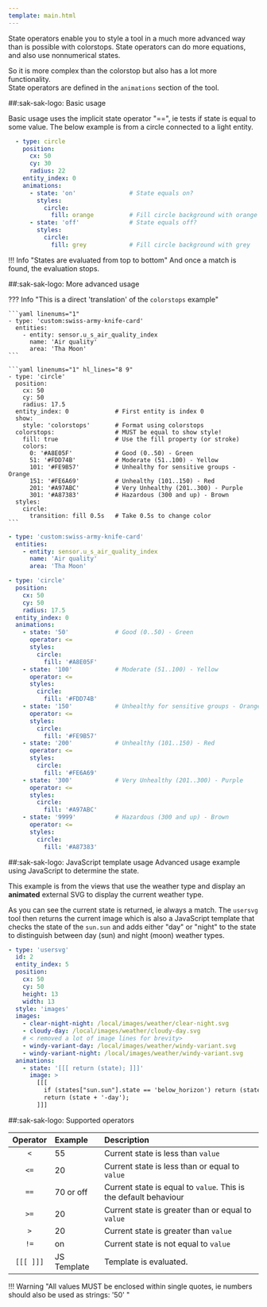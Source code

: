 ```yaml
---
template: main.html
---
```

<!-- GT/GL -->

State operators enable you to style a tool in a much more advanced way than is possible with colorstops.
State operators can do more equations, and also use nonnumerical states.

So it is more complex than the colorstop but also has a lot more functionality.
<br>State operators are defined in the `animations` section of the tool.

##:sak-sak-logo: Basic usage

Basic usage uses the implicit state operator "==", ie tests if state is equal to some value.
The below example is from a circle connected to a light entity.
```yaml linenums="1" hl_lines="8 12"
  - type: circle
    position:
      cx: 50
      cy: 30
      radius: 22
    entity_index: 0
    animations:
      - state: 'on'               # State equals on?
        styles:
          circle:
            fill: orange          # Fill circle background with orange
      - state: 'off'              # State equals off?
        styles:
          circle:
            fill: grey            # Fill circle background with grey
```
!!! Info "States are evaluated from top to bottom"
    And once a match is found, the evaluation stops.
    
##:sak-sak-logo: More advanced usage

??? Info "This is a direct 'translation' of the `colorstops` example"

    ```yaml linenums="1"
    - type: 'custom:swiss-army-knife-card'
      entities:
        - entity: sensor.u_s_air_quality_index
          name: 'Air quality'
          area: 'Tha Moon'
    ```

    ```yaml linenums="1" hl_lines="8 9"
    - type: 'circle'
      position:
        cx: 50
        cy: 50
        radius: 17.5
      entity_index: 0             # First entity is index 0
      show:                       
        style: 'colorstops'       # Format using colorstops
      colorstops:                 # MUST be equal to show style!
        fill: true                # Use the fill property (or stroke)
        colors:
          0: '#A8E05F'            # Good (0..50) - Green
          51: '#FDD74B'           # Moderate (51..100) - Yellow
          101: '#FE9B57'          # Unhealthy for sensitive groups - Orange
          151: '#FE6A69'          # Unhealthy (101..150) - Red
          201: '#A97ABC'          # Very Unhealthy (201..300) - Purple
          301: '#A87383'          # Hazardous (300 and up) - Brown
      styles:
        circle:
          transition: fill 0.5s   # Take 0.5s to change color
    ```

```yaml linenums="1"
- type: 'custom:swiss-army-knife-card'
  entities:
    - entity: sensor.u_s_air_quality_index
      name: 'Air quality'
      area: 'Tha Moon'
```
```yaml linenums="1" hl_lines="7 8 13 18 23 28 33"
- type: 'circle'
  position:
    cx: 50
    cy: 50
    radius: 17.5
  entity_index: 0
  animations:
    - state: '50'             # Good (0..50) - Green
      operator: <=
      styles:
        circle:
          fill: '#A8E05F'
    - state: '100'            # Moderate (51..100) - Yellow
      operator: <=
      styles:
        circle:
          fill: '#FDD74B'
    - state: '150'            # Unhealthy for sensitive groups - Orange
      operator: <=
      styles:
        circle:
          fill: '#FE9B57'
    - state: '200'            # Unhealthy (101..150) - Red
      operator: <=
      styles:
        circle:
          fill: '#FE6A69'
    - state: '300'            # Very Unhealthy (201..300) - Purple
      operator: <=
      styles:
        circle:
          fill: '#A97ABC'
    - state: '9999'           # Hazardous (300 and up) - Brown
      operator: <=
      styles:
        circle:
          fill: '#A87383'
```      

##:sak-sak-logo: JavaScript template usage
Advanced usage example using JavaScript to determine the state.

This example is from the views that use the weather type and display an **animated** external SVG to display the current weather type.

As you can see the current state is returned, ie always a match. The `usersvg` tool then returns the current image which is also a JavaScript template that checks the state of the `sun.sun` and adds either "day" or "night" to the state to distinguish between day (sun) and night (moon) weather types.

```yaml linenums="1" hl_lines="17 18"    
- type: 'usersvg'
  id: 2
  entity_index: 5
  position:
    cx: 50
    cy: 50
    height: 13
    width: 13
  style: 'images'
  images:
    - clear-night-night: /local/images/weather/clear-night.svg
    - cloudy-day: /local/images/weather/cloudy-day.svg
    # < removed a lot of image lines for brevity>
    - windy-variant-day: /local/images/weather/windy-variant.svg
    - windy-variant-night: /local/images/weather/windy-variant.svg
  animations:
    - state: '[[[ return (state); ]]]'
      image: >
        [[[
          if (states["sun.sun"].state == 'below_horizon') return (state + '-night');
          return (state + '-day');
        ]]]
```

##:sak-sak-logo: Supported operators

| Operator  | Example         | Description            |
| :-------: | :-------------- | :-------------------- |
| `<`       | 55              | Current state is less than `value` |
| `<=`      | 20              | Current state is less than or equal to `value` |
| `==`      | 70 or off       | Current state is equal to `value`. This is the default behaviour |
| `>=`      | 20              | Current state is greater than or equal to `value` |
| `>`       | 20              | Current state is greater than `value` |
| `!=`      | on              | Current state is not equal to `value` |
| `[[[ ]]]` | JS Template     | Template is evaluated.

!!! Warning "All values MUST be enclosed within single quotes, ie numbers should also be used as strings: '50' "
